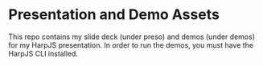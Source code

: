 Presentation and Demo Assets
===

This repo contains my slide deck (under preso) and demos (under demos) for my HarpJS presentation. In order to run the demos, you must have the HarpJS CLI installed.

